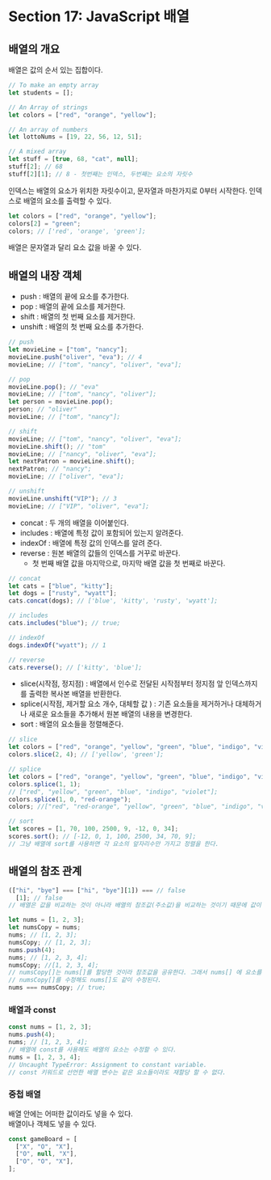# Section 17: JavaScript 배열

## 배열의 개요

배열은 값의 순서 있는 집합이다.

```js
// To make an empty array
let students = [];

// An Array of strings
let colors = ["red", "orange", "yellow"];

// An array of numbers
let lottoNums = [19, 22, 56, 12, 51];

// A mixed array
let stuff = [true, 68, "cat", null];
stuff[2]; // 68
stuff[2][1]; // 8 - 첫번째는 인덱스, 두번째는 요소의 자릿수
```

인덱스는 배열의 요소가 위치한 자릿수이고, 문자열과 마찬가지로 0부터 시작한다. 인덱스로 배열의 요소를 출력할 수 있다.

```js
let colors = ["red", "orange", "yellow"];
colors[2] = "green";
colors; // ['red', 'orange', 'green'];
```

배열은 문자열과 달리 요소 값을 바꿀 수 있다.

## 배열의 내장 객체

- push : 배열의 끝에 요소를 추가한다.
- pop : 배열의 끝에 요소를 제거한다.
- shift : 배열의 첫 번째 요소를 제거한다.
- unshift : 배열의 첫 번째 요소를 추가한다.

```js
// push
let movieLine = ["tom", "nancy"];
movieLine.push("oliver", "eva"); // 4
movieLine; // ["tom", "nancy", "oliver", "eva"];

// pop
movieLine.pop(); // "eva"
movieLine; // ["tom", "nancy", "oliver"];
let person = movieLine.pop();
person; // "oliver"
movieLine; // ["tom", "nancy"];

// shift
movieLine; // ["tom", "nancy", "oliver", "eva"];
movieLine.shift(); // "tom"
movieLine; // ["nancy", "oliver", "eva"];
let nextPatron = movieLine.shift();
nextPatron; // "nancy";
movieLine; // ["oliver", "eva"];

// unshift
movieLine.unshift("VIP"); // 3
movieLine; // ["VIP", "oliver", "eva"];
```

- concat : 두 개의 배열을 이어붙인다.
- includes : 배열에 특정 값이 포함되어 있는지 알려준다.
- indexOf : 배열에 특정 값의 인덱스를 알려 준다.
- reverse : 원본 배열의 값들의 인덱스를 거꾸로 바꾼다.
  - 첫 번째 배열 값을 마지막으로, 마지막 배열 값을 첫 번째로 바꾼다.

```js
// concat
let cats = ["blue", "kitty"];
let dogs = ["rusty", "wyatt"];
cats.concat(dogs); // ['blue', 'kitty', 'rusty', 'wyatt'];

// includes
cats.includes("blue"); // true;

// indexOf
dogs.indexOf("wyatt"); // 1

// reverse
cats.reverse(); // ['kitty', 'blue'];
```

- slice(시작점, 정지점) : 배열에서 인수로 전달된 시작점부터 정지점 앞 인덱스까지를 출력한 복사본 배열을 반환한다.
- splice(시작점, 제거할 요소 개수, 대체할 값
  ) : 기존 요소들을 제거하거나 대체하거나 새로운 요소들을 추가해서 원본 배열의 내용을 변경한다.
- sort : 배열의 요소들을 정렬해준다.

```js
// slice
let colors = ["red", "orange", "yellow", "green", "blue", "indigo", "violet"];
colors.slice(2, 4); // ['yellow', 'green'];

// splice
let colors = ["red", "orange", "yellow", "green", "blue", "indigo", "violet"];
colors.splice(1, 1);
// ["red", "yellow", "green", "blue", "indigo", "violet"];
colors.splice(1, 0, "red-orange");
colors; //["red", "red-orange", "yellow", "green", "blue", "indigo", "violet"];

// sort
let scores = [1, 70, 100, 2500, 9, -12, 0, 34];
scores.sort(); // [-12, 0, 1, 100, 2500, 34, 70, 9];
// 그냥 배열에 sort를 사용하면 각 요소의 앞자리수만 가지고 정렬을 한다.
```

## 배열의 참조 관계

```js
(["hi", "bye"] === ["hi", "bye"][1]) === // false
  [1]; // false
// 배열은 값을 비교하는 것이 아니라 배열의 참조값(주소값)을 비교하는 것이기 때문에 값이 같아도 false를 반환한다.

let nums = [1, 2, 3];
let numsCopy = nums;
nums; // [1, 2, 3];
numsCopy; // [1, 2, 3];
nums.push(4);
nums; // [1, 2, 3, 4];
numsCopy; //[1, 2, 3, 4];
// numsCopy[]는 nums[]를 할당한 것이라 참조값을 공유한다. 그래서 nums[] 에 요소를 추가하면 numsCopy[]에도 추가된다.
// numsCopy[]를 수정해도 nums[]도 같이 수정된다.
nums === numsCopy; // true;
```

### 배열과 const

```js
const nums = [1, 2, 3];
nums.push(4);
nums; // [1, 2, 3, 4];
// 배열에 const를 사용해도 배열의 요소는 수정할 수 있다.
nums = [1, 2, 3, 4];
// Uncaught TypeError: Assignment to constant variable.
// const 키워드로 선언한 배열 변수는 같은 요소들이라도 재할당 할 수 없다.
```

### 중첩 배열

배열 안에는 어떠한 값이라도 넣을 수 있다.  
배열이나 객체도 넣을 수 있다.

```js
const gameBoard = [
  ["X", "O", "X"],
  ["O", null, "X"],
  ["O", "O", "X"],
];
```
